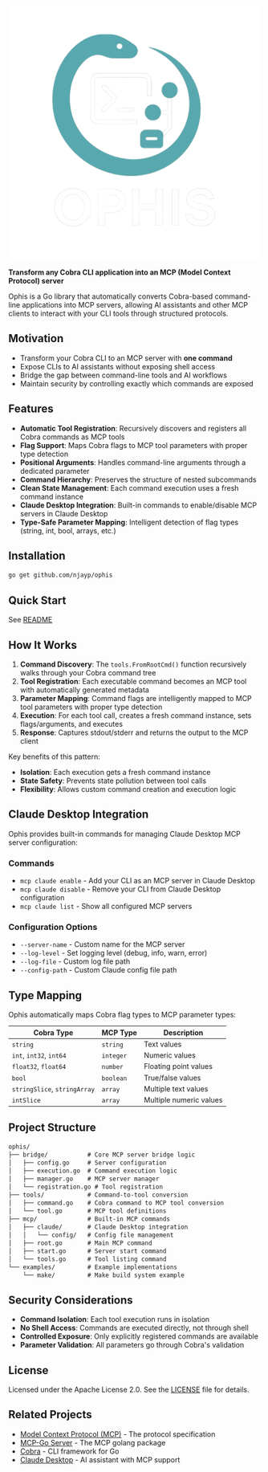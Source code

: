 ![Project Logo](./logo.png)

**Transform any Cobra CLI application into an MCP (Model Context Protocol) server**

Ophis is a Go library that automatically converts Cobra-based command-line applications into MCP servers, allowing AI assistants and other MCP clients to interact with your CLI tools through structured protocols.

## Motivation

- Transform your Cobra CLI to an MCP server with **one command**
- Expose CLIs to AI assistants without exposing shell access
- Bridge the gap between command-line tools and AI workflows
- Maintain security by controlling exactly which commands are exposed

## Features

- **Automatic Tool Registration**: Recursively discovers and registers all Cobra commands as MCP tools
- **Flag Support**: Maps Cobra flags to MCP tool parameters with proper type detection
- **Positional Arguments**: Handles command-line arguments through a dedicated parameter
- **Command Hierarchy**: Preserves the structure of nested subcommands
- **Clean State Management**: Each command execution uses a fresh command instance
- **Claude Desktop Integration**: Built-in commands to enable/disable MCP servers in Claude Desktop
- **Type-Safe Parameter Mapping**: Intelligent detection of flag types (string, int, bool, arrays, etc.)

## Installation

```bash
go get github.com/njayp/ophis
```

## Quick Start
See [README](README.md)

## How It Works

1. **Command Discovery**: The `tools.FromRootCmd()` function recursively walks through your Cobra command tree
2. **Tool Registration**: Each executable command becomes an MCP tool with automatically generated metadata
3. **Parameter Mapping**: Command flags are intelligently mapped to MCP tool parameters with proper type detection
4. **Execution**: For each tool call, creates a fresh command instance, sets flags/arguments, and executes
5. **Response**: Captures stdout/stderr and returns the output to the MCP client

Key benefits of this pattern:
- **Isolation**: Each execution gets a fresh command instance
- **State Safety**: Prevents state pollution between tool calls
- **Flexibility**: Allows custom command creation and execution logic

## Claude Desktop Integration

Ophis provides built-in commands for managing Claude Desktop MCP server configuration:

### Commands

- `mcp claude enable` - Add your CLI as an MCP server in Claude Desktop
- `mcp claude disable` - Remove your CLI from Claude Desktop configuration  
- `mcp claude list` - Show all configured MCP servers

### Configuration Options

- `--server-name` - Custom name for the MCP server
- `--log-level` - Set logging level (debug, info, warn, error)
- `--log-file` - Custom log file path
- `--config-path` - Custom Claude config file path

## Type Mapping

Ophis automatically maps Cobra flag types to MCP parameter types:

| Cobra Type | MCP Type | Description |
|------------|----------|-------------|
| `string` | `string` | Text values |
| `int`, `int32`, `int64` | `integer` | Numeric values |
| `float32`, `float64` | `number` | Floating point values |
| `bool` | `boolean` | True/false values |
| `stringSlice`, `stringArray` | `array` | Multiple text values |
| `intSlice` | `array` | Multiple numeric values |

## Project Structure

```
ophis/
├── bridge/           # Core MCP server bridge logic
│   ├── config.go     # Server configuration
│   ├── execution.go  # Command execution logic
│   ├── manager.go    # MCP server manager
│   └── registration.go # Tool registration
├── tools/            # Command-to-tool conversion
│   ├── command.go    # Cobra command to MCP tool conversion
│   └── tool.go       # MCP tool definitions
├── mcp/              # Built-in MCP commands
│   ├── claude/       # Claude Desktop integration
│   │   └── config/   # Config file management
│   ├── root.go       # Main MCP command
│   ├── start.go      # Server start command
│   └── tools.go      # Tool listing command
└── examples/         # Example implementations
    └── make/         # Make build system example
```

## Security Considerations

- **Command Isolation**: Each tool execution runs in isolation
- **No Shell Access**: Commands are executed directly, not through shell
- **Controlled Exposure**: Only explicitly registered commands are available
- **Parameter Validation**: All parameters go through Cobra's validation

## License

Licensed under the Apache License 2.0. See the [LICENSE](LICENSE) file for details.

## Related Projects

- [Model Context Protocol (MCP)](https://modelcontextprotocol.io/) - The protocol specification
- [MCP-Go Server](github.com/mark3labs/mcp-go) - The MCP golang package
- [Cobra](https://github.com/spf13/cobra) - CLI framework for Go
- [Claude Desktop](https://claude.ai/download) - AI assistant with MCP support
